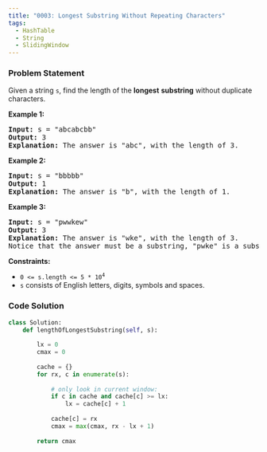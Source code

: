 ```yaml
---
title: "0003: Longest Substring Without Repeating Characters"
tags:
  - HashTable
  - String
  - SlidingWindow
---
```

### Problem Statement

<p>Given a string <code>s</code>, find the length of the <strong>longest</strong> <span data-keyword="substring-nonempty"><strong>substring</strong></span> without duplicate characters.</p>


<p><strong class="example">Example 1:</strong></p>

<pre>
<strong>Input:</strong> s = &quot;abcabcbb&quot;
<strong>Output:</strong> 3
<strong>Explanation:</strong> The answer is &quot;abc&quot;, with the length of 3.
</pre>

<p><strong class="example">Example 2:</strong></p>

<pre>
<strong>Input:</strong> s = &quot;bbbbb&quot;
<strong>Output:</strong> 1
<strong>Explanation:</strong> The answer is &quot;b&quot;, with the length of 1.
</pre>

<p><strong class="example">Example 3:</strong></p>

<pre>
<strong>Input:</strong> s = &quot;pwwkew&quot;
<strong>Output:</strong> 3
<strong>Explanation:</strong> The answer is &quot;wke&quot;, with the length of 3.
Notice that the answer must be a substring, &quot;pwke&quot; is a subsequence and not a substring.
</pre>


<p><strong>Constraints:</strong></p>

<ul>
	<li><code>0 &lt;= s.length &lt;= 5 * 10<sup>4</sup></code></li>
	<li><code>s</code> consists of English letters, digits, symbols and spaces.</li>
</ul>


### Code Solution

```python
class Solution:
    def lengthOfLongestSubstring(self, s):
		
        lx = 0
        cmax = 0
        
        cache = {}
        for rx, c in enumerate(s):
	        
			# only look in current window:
            if c in cache and cache[c] >= lx:
                lx = cache[c] + 1
            
            cache[c] = rx
            cmax = max(cmax, rx - lx + 1)
        
        return cmax
```

